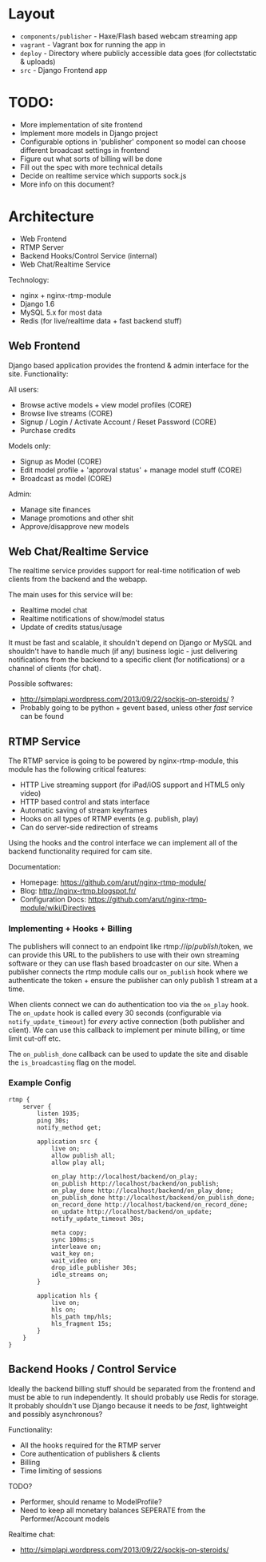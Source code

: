 # Layout

 * `components/publisher` - Haxe/Flash based webcam streaming app
 * `vagrant` - Vagrant box for running the app in
 * `deploy` - Directory where publicly accessible data goes (for collectstatic & uploads)
 * `src` - Django Frontend app

# TODO:

 * More implementation of site frontend
 * Implement more models in Django project
 * Configurable options in 'publisher' component so model can choose different broadcast settings in frontend
 * Figure out what sorts of billing will be done
 * Fill out the spec with more technical details
 * Decide on realtime service which supports sock.js
 * More info on this document?

# Architecture

 * Web Frontend
 * RTMP Server
 * Backend Hooks/Control Service (internal)
 * Web Chat/Realtime Service

Technology:
 * nginx + nginx-rtmp-module
 * Django 1.6
 * MySQL 5.x for most data
 * Redis (for live/realtime data + fast backend stuff)

## Web Frontend

 Django based application provides the frontend & admin interface for the site.
 Functionality:

All users:
  * Browse active models + view model profiles (CORE)
  * Browse live streams (CORE)
  * Signup / Login / Activate Account / Reset Password (CORE)
  * Purchase credits

Models only:
  * Signup as Model (CORE)
  * Edit model profile + 'approval status' + manage model stuff (CORE)
  * Broadcast as model (CORE)

Admin:
  * Manage site finances
  * Manage promotions and other shit
  * Approve/disapprove new models


## Web Chat/Realtime Service

The realtime service provides support for real-time notification of web clients from the backend and the webapp.

The main uses for this service will be:
 * Realtime model chat
 * Realtime notifications of show/model status
 * Update of credits status/usage

It must be fast and scalable, it shouldn't depend on Django or MySQL and shouldn't have to handle much (if any) business logic - just delivering notifications from the backend to a specific client (for notifications) or a channel of clients (for chat).

Possible softwares:
 * http://simplapi.wordpress.com/2013/09/22/sockjs-on-steroids/ ?
 * Probably going to be python + gevent based, unless other *fast* service can be found

## RTMP Service

The RTMP service is going to be powered by nginx-rtmp-module, this module has the following critical features:

 * HTTP Live streaming support (for iPad/iOS support and HTML5 only video)
 * HTTP based control and stats interface
 * Automatic saving of stream keyframes
 * Hooks on all types of RTMP events (e.g. publish, play)
 * Can do server-side redirection of streams

Using the hooks and the control interface we can implement all of the backend functionality required for cam site.

Documentation:

 * Homepage: https://github.com/arut/nginx-rtmp-module/
 * Blog: http://nginx-rtmp.blogspot.fr/
 * Configuration Docs: https://github.com/arut/nginx-rtmp-module/wiki/Directives

### Implementing + Hooks + Billing

The publishers will connect to an endpoint like rtmp://$ip/publish/$token, we can provide this URL to the publishers to use with their own streaming software or they can use flash based broadcaster on our site. When a publisher connects the rtmp module calls our `on_publish` hook where we authenticate the token + ensure the publisher can only publish 1 stream at a time.

When clients connect we can do authentication too via the `on_play` hook. The `on_update` hook is called every 30 seconds (configurable via `notify_update_timeout`) for *every* active connection (both publisher and client). We can use this callback to implement per minute billing, or time limit cut-off etc.

The `on_publish_done` callback can be used to update the site and disable the `is_broadcasting` flag on the model.

### Example Config

```
rtmp {
	server {
		listen 1935;
		ping 30s;
		notify_method get;

		application src {
			live on;
			allow publish all;
			allow play all;

			on_play http://localhost/backend/on_play;
			on_publish http://localhost/backend/on_publish;
			on_play_done http://localhost/backend/on_play_done;
			on_publish_done http://localhost/backend/on_publish_done;
			on_record_done http://localhost/backend/on_record_done;
			on_update http://localhost/backend/on_update;
			notify_update_timeout 30s;

			meta copy;
			sync 100ms;s
			interleave on;
		 	wait_key on;
    		wait_video on;
    		drop_idle_publisher 30s;
			idle_streams on;
		}

		application hls {
			live on;
			hls on;
			hls_path tmp/hls;
			hls_fragment 15s;
		}
	}
}
```


## Backend Hooks / Control Service

Ideally the backend billing stuff should be separated from the frontend and must be able to run independently.
It should probably use Redis for storage.
It probably shouldn't use Django because it needs to be *fast*, lightweight and possibly asynchronous?

Functionality:
 
 * All the hooks required for the RTMP server
 * Core authentication of publishers & clients
 * Billing
 * Time limiting of sessions


TODO?
 * Performer, should rename to ModelProfile?
 * Need to keep all monetary balances SEPERATE from the Performer/Account models

Realtime chat:
 * http://simplapi.wordpress.com/2013/09/22/sockjs-on-steroids/